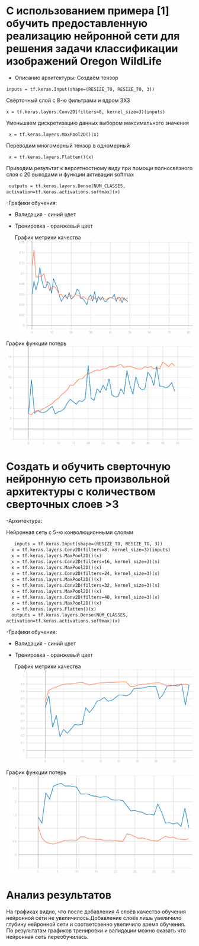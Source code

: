# С использованием примера [1] обучить предоставленную реализацию нейронной сети для решения задачи классификации изображений Oregon WildLife



- Описание архитектуры:
  Создаём тензор
```
inputs = tf.keras.Input(shape=(RESIZE_TO, RESIZE_TO, 3))
```
Свёрточный слой с 8-ю фильтрами и ядром 3X3

```
x = tf.keras.layers.Conv2D(filters=8, kernel_size=3)(inputs)
```

Уменьшаем дискретизацию данных выбором максимального значения
```
 x = tf.keras.layers.MaxPool2D()(x)
```

Переводим многомерный тензор в одномерный
```
 x = tf.keras.layers.Flatten()(x)
```

Приводим результат к вероятностному виду при помощи полносвязного слоя с 20 выходами и функции активации softmax
```
 outputs = tf.keras.layers.Dense(NUM_CLASSES, activation=tf.keras.activations.softmax)(x)
```

-Графики обучения:
 - Валидация - синий цвет
 - Тренировка - оранжевый цвет
   
   График метрики качества
  ![SVG example](./epoch_categorical_accuracy.svg)
  
  График функции потерь
  ![SVG example](./epoch_loss.svg)


# Создать и обучить сверточную нейронную сеть произвольной архитектуры с количеством сверточных слоев >3
-Архитектура:

Нейронная сеть с 5-ю конволюционными слоями
```
   inputs = tf.keras.Input(shape=(RESIZE_TO, RESIZE_TO, 3))
  x = tf.keras.layers.Conv2D(filters=8, kernel_size=3)(inputs)
  x = tf.keras.layers.MaxPool2D()(x)
  x = tf.keras.layers.Conv2D(filters=16, kernel_size=3)(x)
  x = tf.keras.layers.MaxPool2D()(x)
  x = tf.keras.layers.Conv2D(filters=24, kernel_size=3)(x)
  x = tf.keras.layers.MaxPool2D()(x)
  x = tf.keras.layers.Conv2D(filters=32, kernel_size=3)(x)
  x = tf.keras.layers.MaxPool2D()(x)
  x = tf.keras.layers.Conv2D(filters=40, kernel_size=3)(x)
  x = tf.keras.layers.MaxPool2D()(x)
  x = tf.keras.layers.Flatten()(x)
  outputs = tf.keras.layers.Dense(NUM_CLASSES, activation=tf.keras.activations.softmax)(x)
```

-Графики обучения:
 - Валидация - синий цвет
 - Тренировка - оранжевый цвет
   
   График метрики качества
  ![SVG example](./epoch_categorical_accuracy_2.svg)
  
  График функции потерь
  ![SVG example](./epoch_loss_2.svg)

 # Анализ результатов
 На графиках видно, что после добавления 4 слоёв качество обучения нейронной сети не увеличилось.Добавление слоёв лишь увеличило глубину нейронной сети и соответсвенно увеличило время обучения. По результатам графиков тренировки и валидации можно сказать что нейронная сеть переобучилась.
